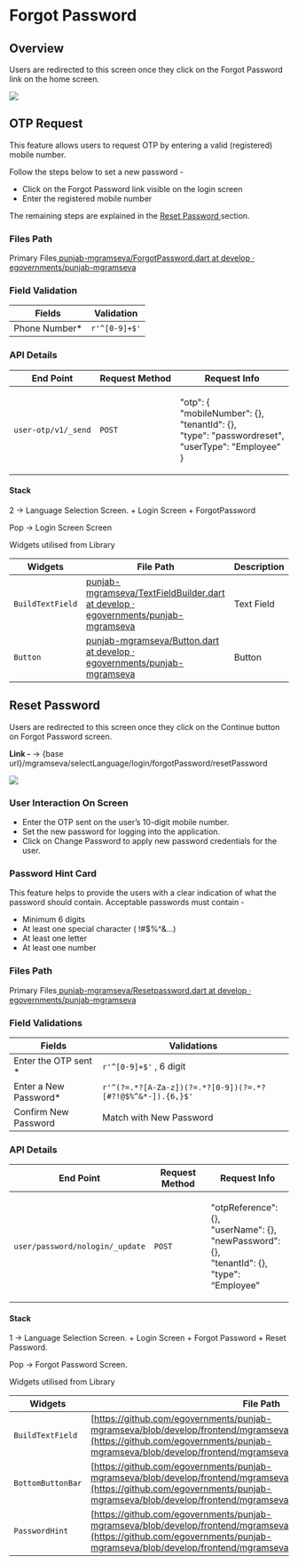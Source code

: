 # Forgot Password

## Overview

Users are redirected to this screen once they click on the Forgot Password link on the home screen.

![](<../../../../.gitbook/assets/image (15).png>)

## **OTP Request**

This feature allows users to request OTP by entering a valid (registered) mobile number.

Follow the steps below to set a new password -

* Click on the Forgot Password link visible on the login screen
* Enter the registered mobile number

The remaining steps are explained in the [Reset Password ](forgot-password.md#reset-password)section.

### **Files Path**

Primary Files[ <img src="https://github.com/fluidicon.png" alt="" data-size="line">punjab-mgramseva/ForgotPassword.dart at develop · egovernments/punjab-mgramseva](https://github.com/egovernments/punjab-mgramseva/blob/develop/frontend/mgramseva/lib/screeens/ForgotPassword/ForgotPassword.dart)

### **Field Validation**

| **Fields**     | **Validation** |
| -------------- | -------------- |
| Phone Number\* | `r'^[0-9]+$'`  |

### **API Details**

| End Point           | Request Method | Request Info                                                                                                         |
| ------------------- | -------------- | -------------------------------------------------------------------------------------------------------------------- |
| `user-otp/v1/_send` | `POST`         | <p>"otp": {<br>"mobileNumber": {},<br>"tenantId": {},<br>"type": "passwordreset",<br>"userType": "Employee"<br>}</p> |

#### **Stack**

2 → Language Selection Screen. + Login Screen + ForgotPassword

Pop → Login Screen Screen

&#x20;Widgets utilised from Library

| Widgets          | File Path                                                                                                                                                                                                                                                                      | Description |
| ---------------- | ------------------------------------------------------------------------------------------------------------------------------------------------------------------------------------------------------------------------------------------------------------------------------ | ----------- |
| `BuildTextField` | ​[​<img src="https://github.com/fluidicon.png" alt="" data-size="line">punjab-mgramseva/TextFieldBuilder.dart at develop · egovernments/punjab-mgramseva](https://github.com/egovernments/punjab-mgramseva/blob/develop/frontend/mgramseva/lib/widgets/TextFieldBuilder.dart)​ | Text Field  |
| `Button`         | ​[​<img src="https://github.com/fluidicon.png" alt="" data-size="line">punjab-mgramseva/Button.dart at develop · egovernments/punjab-mgramseva](https://github.com/egovernments/punjab-mgramseva/blob/develop/frontend/mgramseva/lib/widgets/Button.dart)​                     | Button      |

## Reset Password

Users are redirected to this screen once they click on the Continue button on Forgot Password screen.

**Link -** → {base url}/mgramseva/selectLanguage/login/forgotPassword/resetPassword &#x20;

![](<../../../../.gitbook/assets/image (56).png>)

### **User Interaction On Screen**

* Enter the OTP sent on the user’s 10-digit mobile number.
* Set the new password for logging into the application.
* Click on Change Password to apply new password credentials for the user.

### **Password Hint Card**

This feature helps to provide the users with a clear indication of what the password should contain. Acceptable passwords must contain -

* Minimum 6 digits
* At least one special character ( !#$%^&...)
* At least one letter
* At least one number

### **Files Path**

Primary Files[ <img src="https://github.com/fluidicon.png" alt="" data-size="line">punjab-mgramseva/Resetpassword.dart at develop · egovernments/punjab-mgramseva](https://github.com/egovernments/punjab-mgramseva/blob/develop/frontend/mgramseva/lib/screeens/ResetPassword/Resetpassword.dart)

### **Field Validations**

| Fields                 | Validations                                                |
| ---------------------- | ---------------------------------------------------------- |
| Enter the OTP sent \*  | `r'^[0-9]+$'` , 6 digit                                    |
| Enter a New Password\* | `r'^(?=.*?[A-Za-z])(?=.*?[0-9])(?=.*?[#?!@$%^&*-]).{6,}$'` |
| Confirm New Password   | Match with New Password                                    |

### **API Details**

| End Point                       | Request Method | Request Info                                                                                                 |
| ------------------------------- | -------------- | ------------------------------------------------------------------------------------------------------------ |
| `user/password/nologin/_update` | `POST`         | <p>"otpReference": {},<br>"userName": {},<br>"newPassword": {},<br>"tenantId": {},<br>"type": “Employee”</p> |

#### **Stack**

1 → Language Selection Screen. + Login Screen + Forgot Password + Reset Password.

Pop → Forgot Password Screen.

Widgets utilised from Library

| Widgets           | File Path                                                                                                                                                                                                                                | Description        |
| ----------------- | ---------------------------------------------------------------------------------------------------------------------------------------------------------------------------------------------------------------------------------------- | ------------------ |
| `BuildTextField`  | [https://github.com/egovernments/punjab-mgramseva/blob/develop/frontend/mgramseva/lib/widgets/TextFieldBuilder.dart](https://github.com/egovernments/punjab-mgramseva/blob/develop/frontend/mgramseva/lib/widgets/TextFieldBuilder.dart) | Text Field         |
| `BottomButtonBar` | [https://github.com/egovernments/punjab-mgramseva/blob/develop/frontend/mgramseva/lib/widgets/BottonButtonBar.dart](https://github.com/egovernments/punjab-mgramseva/blob/develop/frontend/mgramseva/lib/widgets/BottonButtonBar.dart)   | Button             |
| `PasswordHint`    | [https://github.com/egovernments/punjab-mgramseva/blob/develop/frontend/mgramseva/lib/widgets/PasswordHint.dart](https://github.com/egovernments/punjab-mgramseva/blob/develop/frontend/mgramseva/lib/widgets/PasswordHint.dart)         | Password Hint Card |

